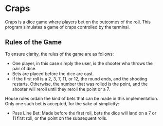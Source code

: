# Craps

Craps is a dice game where players bet on the outcomes of the roll.
This program simulates a game of craps controlled by the terminal.

## Rules of the Game

To ensure clarity, the rules of the game are as follows:
- One player, in this case simply the user, is the shooter who throws
the pair of dice.
- Bets are placed before the dice are cast.
- If the first roll is a 2, 3, 7, 11, or 12, the round ends, and the
shooting restarts.  Otherwise, the number that was rolled is the point,
and the shooter will reroll until they reroll the point or a 7.

House rules ordain the kind of bets that can be made in this implementation.
Only one such bet is accepted, for the sake of simplicity:
- Pass Line Bet:  Made before the first roll, bets the dice will land on a 
7 or 11 first roll, or the point on the subsequent rolls.